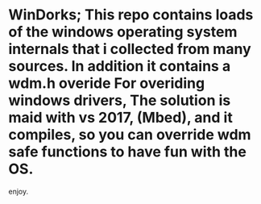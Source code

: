 # WinDorks; This repo contains loads of the windows operating system internals that i collected from many sources. In addition it contains a wdm.h overide For overiding windows drivers, The solution is maid with vs 2017, (Mbed), and it compiles, so you can override wdm safe functions to have fun with the OS.
  enjoy.
